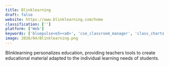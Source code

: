 ```yaml
---
title: Blinklearning
draft: false 
website: https://www.blinklearning.com/home
classification: ['']
platform: ['Web']
keywords: ['bluepulse<e5><a8>', 'cse_classroom_manager', 'class_charts', 'class_registrar', 'coursecruiser', 'dyknow_cloud', 'eliademy', 'faronics_insight', 'graspskills', 'impero_education_pro', 'netsupport_school', 'resala_smart_exam', 'smartclass', 'smartmedia_pro', 'socrative', 'teacherdashboard365', 'espark', 'italc_opensource_classroom_management', 'mycito', 'pupilpad']
image: 2020/04/Blinklearning.png
---
```

Blinklearning personalizes education, providing teachers tools to create educational material adapted to the individual learning needs of students.